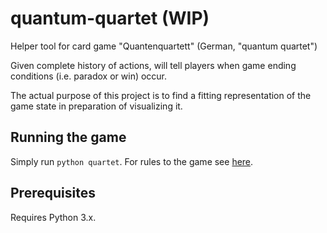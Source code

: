 # quantum-quartet (WIP)

Helper tool for card game "Quantenquartett" (German, "quantum quartet")

Given complete history of actions, will tell players when game ending conditions (i.e. paradox or win) occur.

The actual purpose of this project is to find a fitting representation of the game state in preparation of visualizing it.

## Running the game
Simply run `python quartet`. For rules to the game see [here](rules.txt).

## Prerequisites
Requires Python 3.x.
